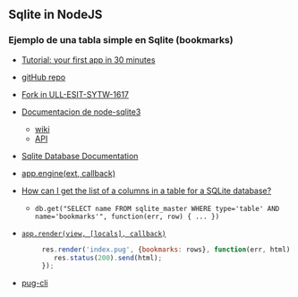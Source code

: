 ## Sqlite in NodeJS

### Ejemplo de una tabla simple en Sqlite (bookmarks)

* [Tutorial: your first app in 30 minutes](https://docs.cozy.io/en/hack/getting-started/first-app.html)
* [gitHub repo](https://github.com/cozy/cozy-tutorial/tree/step-1)
* [Fork in ULL-ESIT-SYTW-1617](https://github.com/ULL-ESIT-SYTW-1617/cozy-tutorial)
* [Documentacion de node-sqlite3](https://github.com/mapbox/node-sqlite3)
  - [wiki](https://github.com/mapbox/node-sqlite3/wiki)
  - [API](https://github.com/mapbox/node-sqlite3/wiki/API)
* [Sqlite Database Documentation](http://www.sqlite.org/index.html)

* [app.engine(ext, callback)](http://expressjs.com/en/api.html#app.engine)
* [How can I get the list of a columns in a table for a SQLite database?](http://stackoverflow.com/questions/604939/how-can-i-get-the-list-of-a-columns-in-a-table-for-a-sqlite-database)
  - `db.get("SELECT name FROM sqlite_master WHERE type='table' AND name='bookmarks'", function(err, row) { ... })`
* [`app.render(view, [locals], callback)`](http://expressjs.com/en/api.html#res.render)
  ```javascript
       res.render('index.pug', {bookmarks: rows}, function(err, html) {
          res.status(200).send(html);
       });
  ```
* [pug-cli](https://github.com/pugjs/pug-cli)
